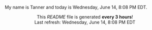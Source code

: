 My name is Tanner and today is Wednesday, June 14, 8:08 PM EDT.

<p align="center">This <i>README</i> file is generated <b>every 3 hours</b>!</br>Last refresh: Wednesday, June 14, 8:08 PM EDT<br /></p>
